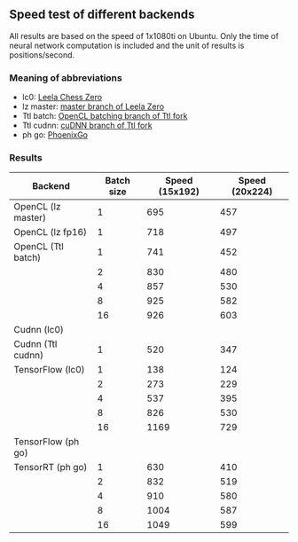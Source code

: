 ## Speed test of different backends

All results are based on the speed of 1x1080ti on Ubuntu. Only the time of neural
network computation is included and the unit of results is positions/second.  

### Meaning of abbreviations

- lc0: [Leela Chess Zero](https://github.com/LeelaChessZero/lc0)  
- lz master: [master branch of Leela Zero](https://github.com/gcp/leela-zero)
- Ttl batch: [OpenCL batching branch of Ttl fork](https://github.com/Ttl/leela-zero/tree/batching_test)  
- Ttl cudnn: [cuDNN branch of Ttl fork](https://github.com/Ttl/leela-zero/tree/cudnn)  
- ph go: [PhoenixGo](https://github.com/Tencent/PhoenixGo)

### Results

|Backend           |Batch size|Speed (15x192)|Speed (20x224)|
|------------------|----------|--------------|--------------|
|OpenCL (lz master)|1         |695           |457           |
|OpenCL (lz fp16)  |1         |718           |497           |
|OpenCL (Ttl batch)|1         |741           |452           |
|                  |2         |830           |480           |
|                  |4         |857           |530           |
|                  |8         |925           |582           |
|                  |16        |926           |603           |
|Cudnn (lc0)       |          |              |              |
|Cudnn (Ttl cudnn) |1         |520           |347           |
|TensorFlow (lc0)  |1         |138           |124           |
|                  |2         |273           |229           |
|                  |4         |537           |395           |
|                  |8         |826           |530           |
|                  |16        |1169          |729           |
|TensorFlow (ph go)|          |              |              | 
|TensorRT (ph go)  |1         |630           |410           |
|                  |2         |832           |519           |
|                  |4         |910           |580           |
|                  |8         |1004          |587           |
|                  |16        |1049          |599           |
